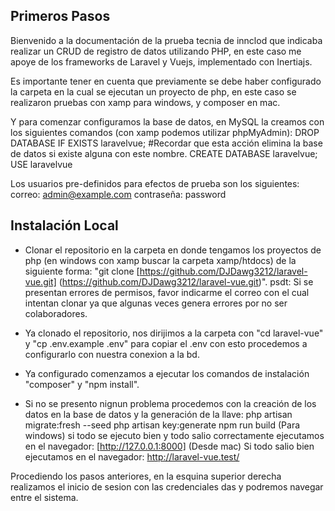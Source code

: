 ## Primeros Pasos

Bienvenido a la documentación de la prueba tecnia de innclod que indicaba realizar un CRUD de registro de datos utilizando PHP, en este caso me apoye de los frameworks de Laravel y Vuejs, implementado con Inertiajs.

Es importante tener en cuenta que previamente se debe haber configurado la carpeta en la cual se ejecutan un proyecto de php, en este caso se realizaron pruebas con xamp para windows, y composer en mac.

Y para comenzar configuramos la base de datos, en MySQL la creamos con los siguientes comandos (con xamp podemos utilizar phpMyAdmin):
DROP DATABASE IF EXISTS laravelvue; #Recordar que esta acción elimina la base de datos si existe alguna con este nombre.
CREATE DATABASE laravelvue;
USE laravelvue

 
Los usuarios pre-definidos para efectos de prueba son los siguientes:
correo: admin@example.com
contraseña: password

## Instalación Local

- Clonar el repositorio en la carpeta en donde tengamos los proyectos de php (en windows con xamp buscar la carpeta xamp/htdocs) de la siguiente forma:
"git clone [https://github.com/DJDawg3212/laravel-vue.git] (https://github.com/DJDawg3212/laravel-vue.git)".
psdt: Si se presentan errores de permisos, favor indicarme el correo con el cual intentan clonar ya que algunas veces genera errores por no ser colaboradores.

- Ya clonado el repositorio, nos dirijimos a la carpeta con "cd laravel-vue" y "cp .env.example .env" para copiar el .env con esto procedemos a configurarlo con nuestra conexion a la bd.

- Ya configurado comenzamos a ejecutar los comandos de instalación "composer" y "npm install".

- Si no se presento nignun problema procedemos con la creación de los datos en la base de datos y la generación de la llave: 
    php artisan migrate:fresh --seed
    php artisan key:generate
    npm run build
(Para windows)
si todo se ejecuto bien y todo salio correctamente ejecutamos en el navegador: [http://127.0.0.1:8000]
(Desde mac)
Si todo salio bien ejecutamos en el navegador: http://laravel-vue.test/ 

Procediendo los pasos anteriores, en la esquina superior derecha realizamos el inicio de sesion con las credenciales das y podremos navegar entre el sistema.